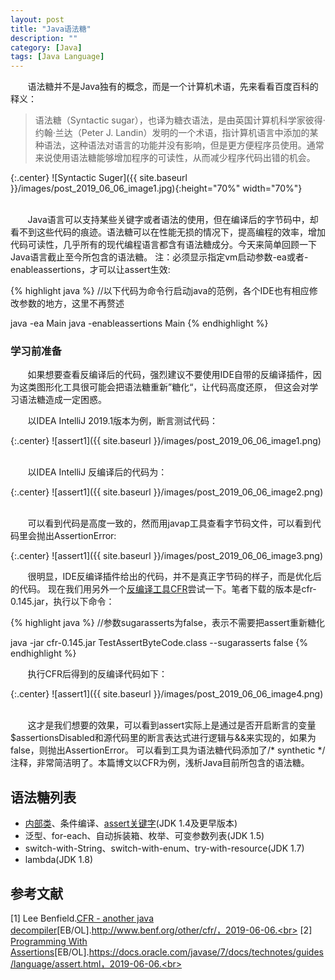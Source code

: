 ```yaml
---
layout: post
title: "Java语法糖"
description: ""
category: [Java]
tags: [Java Language]
---
```

<link rel="stylesheet" href="{{ site.baseurl }}/css/pygments.css">


&#160; &#160; &#160; &#160;语法糖并不是Java独有的概念，而是一个计算机术语，先来看看百度百科的释义：

> 语法糖（Syntactic sugar），也译为糖衣语法，是由英国计算机科学家彼得·约翰·兰达（Peter J. Landin）发明的一个术语，指计算机语言中添加的某种语法，这种语法对语言的功能并没有影响，但是更方便程序员使用。通常来说使用语法糖能够增加程序的可读性，从而减少程序代码出错的机会。

{:.center}
![Syntactic Suger]({{ site.baseurl }}/images/post_2019_06_06_image1.jpg){:height="70%" width="70%"}

<br>
&#160; &#160; &#160; &#160;Java语言可以支持某些关键字或者语法的使用，但在编译后的字节码中，却看不到这些代码的痕迹。语法糖可以在性能无损的情况下，提高编程的效率，增加代码可读性，几乎所有的现代编程语言都含有语法糖成分。今天来简单回顾一下Java语言截止至今所包含的语法糖。
注：必须显示指定vm启动参数-ea或者-enableassertions，才可以让assert生效:

{% highlight java %} 
//以下代码为命令行启动java的范例，各个IDE也有相应修改参数的地方，这里不再赘述

java -ea Main
java -enableassertions Main
{% endhighlight %}

<!-- more -->

### 学习前准备

&#160; &#160; &#160; &#160;如果想要查看反编译后的代码，强烈建议不要使用IDE自带的反编译插件，因为这类图形化工具很可能会把语法糖重新”糖化“，让代码高度还原，
但这会对学习语法糖造成一定困惑。

&#160; &#160; &#160; &#160;以IDEA IntelliJ 2019.1版本为例，断言测试代码：

{:.center}
![assert1]({{ site.baseurl }}/images/post_2019_06_06_image1.png)

<br>
&#160; &#160; &#160; &#160;以IDEA IntelliJ 反编译后的代码为：

{:.center}
![assert1]({{ site.baseurl }}/images/post_2019_06_06_image2.png)

<br>
&#160; &#160; &#160; &#160;可以看到代码是高度一致的，然而用javap工具查看字节码文件，可以看到代码里会抛出AssertionError:

{:.center}
![assert1]({{ site.baseurl }}/images/post_2019_06_06_image3.png)

&#160; &#160; &#160; &#160;很明显，IDE反编译插件给出的代码，并不是真正字节码的样子，而是优化后的代码。
现在我们用另外一个[反编译工具CFR](http://www.benf.org/other/cfr/)尝试一下。笔者下载的版本是cfr-0.145.jar，执行以下命令：

{% highlight java %} 
//参数sugarasserts为false，表示不需要把assert重新糖化

java -jar cfr-0.145.jar TestAssertByteCode.class --sugarasserts false
{% endhighlight %}

&#160; &#160; &#160; &#160;执行CFR后得到的反编译代码如下：

{:.center}
![assert1]({{ site.baseurl }}/images/post_2019_06_06_image4.png)

<br>
&#160; &#160; &#160; &#160;这才是我们想要的效果，可以看到assert实际上是通过是否开启断言的变量$assertionsDisabled和源代码里的断言表达式进行逻辑与&&来实现的，如果为false，则抛出AssertionError。
可以看到工具为语法糖代码添加了/* synthetic */注释，非常简洁明了。本篇博文以CFR为例，浅析Java目前所包含的语法糖。

## **语法糖列表**

* [内部类](http://leesir.github.io/2019/06/java-javasuger-innerclass)、条件编译、[assert关键字](http://leesir.github.io/2019/06/java-assert)(JDK 1.4及更早版本)
* 泛型、for-each、自动拆装箱、枚举、可变参数列表(JDK 1.5)
* switch-with-String、switch-with-enum、try-with-resource(JDK 1.7)
* lambda(JDK 1.8)

## 参考文献

[1] Lee Benfield.[CFR - another java decompiler](http://www.benf.org/other/cfr/)[EB/OL].http://www.benf.org/other/cfr/，2019-06-06.<br>
[2] [Programming With Assertions](https://docs.oracle.com/javase/7/docs/technotes/guides/language/assert.html)[EB/OL].https://docs.oracle.com/javase/7/docs/technotes/guides/language/assert.html，2019-06-06.<br>




